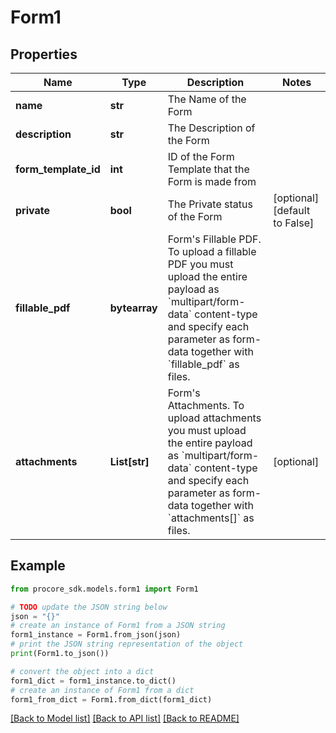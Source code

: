 # Form1


## Properties

Name | Type | Description | Notes
------------ | ------------- | ------------- | -------------
**name** | **str** | The Name of the Form | 
**description** | **str** | The Description of the Form | 
**form_template_id** | **int** | ID of the Form Template that the Form is made from | 
**private** | **bool** | The Private status of the Form | [optional] [default to False]
**fillable_pdf** | **bytearray** | Form&#39;s Fillable PDF. To upload a fillable PDF you must upload the entire payload as &#x60;multipart/form-data&#x60; content-type and specify each parameter as form-data together with &#x60;fillable_pdf&#x60; as files. | 
**attachments** | **List[str]** | Form&#39;s Attachments. To upload attachments you must upload the entire payload as &#x60;multipart/form-data&#x60; content-type and specify each parameter as form-data together with &#x60;attachments[]&#x60; as files. | [optional] 

## Example

```python
from procore_sdk.models.form1 import Form1

# TODO update the JSON string below
json = "{}"
# create an instance of Form1 from a JSON string
form1_instance = Form1.from_json(json)
# print the JSON string representation of the object
print(Form1.to_json())

# convert the object into a dict
form1_dict = form1_instance.to_dict()
# create an instance of Form1 from a dict
form1_from_dict = Form1.from_dict(form1_dict)
```
[[Back to Model list]](../README.md#documentation-for-models) [[Back to API list]](../README.md#documentation-for-api-endpoints) [[Back to README]](../README.md)


